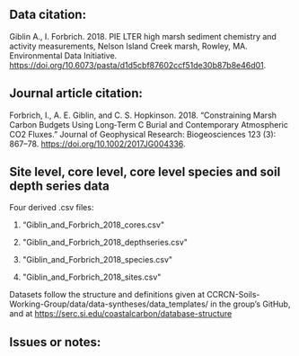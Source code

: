 ## Data citation: 
Giblin A., I. Forbrich. 2018. PIE LTER high marsh sediment chemistry and activity measurements, Nelson Island Creek marsh, Rowley, MA. Environmental Data Initiative. https://doi.org/10.6073/pasta/d1d5cbf87602ccf51de30b87b8e46d01. 

## Journal article citation: 
Forbrich, I., A. E. Giblin, and C. S. Hopkinson. 2018. “Constraining Marsh Carbon Budgets Using Long‐Term C Burial and Contemporary Atmospheric CO2 Fluxes.” Journal of Geophysical Research: Biogeosciences 123 (3): 867–78. https://doi.org/10.1002/2017JG004336.

## Site level, core level, core level species and soil depth series data

Four derived .csv files:

1. “Giblin_and_Forbrich_2018_cores.csv"

2. "Giblin_and_Forbrich_2018_depthseries.csv"

3. "Giblin_and_Forbrich_2018_species.csv"

4. "Giblin_and_Forbrich_2018_sites.csv"

Datasets follow the structure and definitions given at CCRCN-Soils-Working-Group/data/data-syntheses/data_templates/ in the group’s GitHub, and at https://serc.si.edu/coastalcarbon/database-structure

## Issues or notes: 
